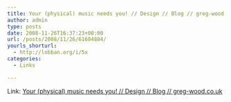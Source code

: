 ```yaml
---
title: Your (physical) music needs you! // Design // Blog // greg-wood.co.uk
author: admin
type: posts
date: 2008-11-26T16:37:23+00:00
url: /posts/2008/11/26/61684884/
yourls_shorturl:
  - http://lobban.org/i/5x
categories:
  - Links

---
```

Link: [Your (physical) music needs you! // Design // Blog // greg-wood.co.uk][1]

 [1]: http://greg-wood.co.uk/blog/design/your-physical-music-needs-you